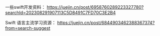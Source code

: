 

一些swift开发资料：
https://juejin.cn/post/6958760289223327780?searchId=202308291907113C5D8491C7FD70C3E2B4


Swift 语言主流学习资源：
https://juejin.cn/post/6844903462388367374?from=search-suggest

